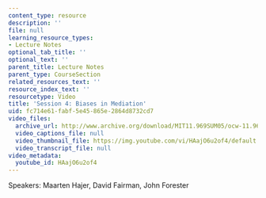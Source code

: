 ```yaml
---
content_type: resource
description: ''
file: null
learning_resource_types:
- Lecture Notes
optional_tab_title: ''
optional_text: ''
parent_title: Lecture Notes
parent_type: CourseSection
related_resources_text: ''
resource_index_text: ''
resourcetype: Video
title: 'Session 4: Biases in Mediation'
uid: fc714e61-fabf-5e45-865e-2864d8732cd7
video_files:
  archive_url: http://www.archive.org/download/MIT11.969SUM05/ocw-11.969-clip4-220k.mp4
  video_captions_file: null
  video_thumbnail_file: https://img.youtube.com/vi/HAajO6u2of4/default.jpg
  video_transcript_file: null
video_metadata:
  youtube_id: HAajO6u2of4
---
```


Speakers: Maarten Hajer, David Fairman, John Forester